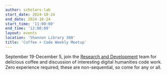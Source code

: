 ```yaml
---
author: scholars-lab
start_date: 2024-10-24
end_date: 2024-10-24
start_time: '11:00:00'
end_time: '12:00:00'
layout: events
location: 'Shannon Library 308'
title: 'Coffee + Code Weekly Meetup'
---
```


September 19-December 5, join the [Research and Development](/code-design/) team for delicious coffee and discussion of interesting digital humanities code work. Zero experience required; these are non-sequential, so come for any or all.